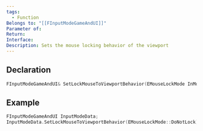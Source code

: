 ```yaml
---
tags:
  - Function
Belongs to: "[[FInputModeGameAndUI]]"
Parameter of: 
Return: 
Interface: 
Description: Sets the mouse locking behavior of the viewport
---
```


## Declaration

```cpp
FInputModeGameAndUI& SetLockMouseToViewportBehavior(EMouseLockMode InMouseLockMode) { MouseLockMode = InMouseLockMode; return *this; }
```

## Example

```cpp
FInputModeGameAndUI InputModeData;
InputModeData.SetLockMouseToViewportBehavior(EMouseLockMode::DoNotLock);
```

